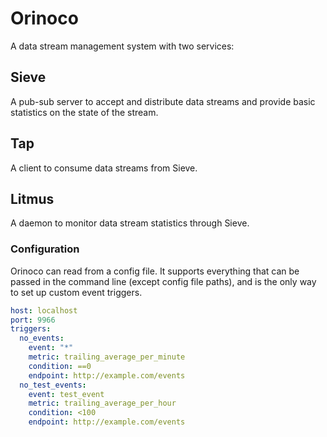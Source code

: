 # Orinoco
A data stream management system with two services:

## Sieve
A pub-sub server to accept and distribute data streams and provide basic
statistics on the state of the stream.

## Tap
A client to consume data streams from Sieve.

## Litmus
A daemon to monitor data stream statistics through Sieve.

### Configuration
Orinoco can read from a config file. It supports everything that can be passed
in the command line (except config file paths), and is the only way to set up
custom event triggers.

```yaml
host: localhost
port: 9966
triggers:
  no_events:
    event: "*"
    metric: trailing_average_per_minute
    condition: ==0
    endpoint: http://example.com/events
  no_test_events:
    event: test_event
    metric: trailing_average_per_hour
    condition: <100
    endpoint: http://example.com/events

```
